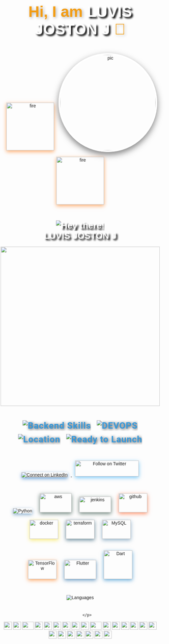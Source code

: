  <!DOCTYPE html>
<html lang="en">
<head>
    <meta charset="UTF-8">
    <meta name="viewport" content="width=device-width, initial-scale=1.0">
    <title sytle="color:green">NOOB DEVELOPER</title>
    <style>
        /* Basic CSS styling */
        body {
            font-family: Arial, sans-serif;
            margin: 0;
            padding: 0;
            background-image: url(https://www.hdwallpapers.in/download/red_blue_smoke_white_background_4k_5k_hd_abstract-HD.jpg) ;
            display: flex;
            justify-content: center;
            align-items: center;
            height: 100vh;
            text-align: center;
        }
   </style>
</head>
<body>
    <div align="center">
        <p align="center" style="font-size: 48px; font-weight: bold; color:#f39c12; font-family: 'Poppins', sans-serif; text-shadow: 3px 3px 10px rgba(0,0,0,0.3);">
          Hi, I am <span style="font-family: 'Gill Sans', 'Gill Sans MT', Calibri, 'Trebuchet MS', sans-serif;color:white;text-shadow:black 5px 5px 5px;">LUVIS JOSTON J</span> 👋
        </p>



  <img src="https://user-images.githubusercontent.com/74038190/213866269-5d00981c-7c98-46d7-8a8e-16f462f15227.gif" alt="fire" style="width:150px;margin: 10px; box-shadow: 0px 4px 12px rgba(255, 111, 0, 0.6); transition: transform 0.2s ease-in-out;">
          <img src="https://mir-s3-cdn-cf.behance.net/project_modules/max_1200/06f21a161921919.63cd7887d0a70.gif"  width="300px" alt="pic" style="border-radius: 50%; border: 5px solid #fff; box-shadow: 0px 8px 20px rgba(0, 0, 0, 0.5);">
           <img src="https://user-images.githubusercontent.com/74038190/213866269-5d00981c-7c98-46d7-8a8e-16f462f15227.gif" alt="fire" style="width:150px;margin: 10px; box-shadow: 0px 4px 12px rgba(255, 111, 0, 0.6); transition: transform 0.2s ease-in-out;">
          <h1 style="font-family: 'Gill Sans', 'Gill Sans MT', Calibri, 'Trebuchet MS', sans-serif;color:white;text-shadow:black 5px 5px 5px;">
            <img src="https://img.shields.io/badge/-Hey%20there!-brightgreen?style=for-the-badge" alt="Hey there!" style="vertical-align:middle;"><br>
            LUVIS JOSTON J
          </h1>

<img src="https://user-images.githubusercontent.com/74038190/212284115-f47cd8ff-2ffb-4b04-b5bf-4d1c14c0247f.gif" width="500">
          <h3 style="font-size: 28px; color:#3498db; font-family: 'Roboto', sans-serif; text-shadow: 2px 2px 10px rgba(0,0,0,0.8); letter-spacing: 1px;">
            <img src="https://img.shields.io/badge/-DEVOPS%20ENGINEER-8e44ad?style=for-the-badge" alt="Backend Skills" style="vertical-align:middle; margin: 5px;">
            <img src="https://img.shields.io/badge/-Noob%20Developer-grey?style=for-the-badge" alt="DEVOPS" style="vertical-align:middle; margin: 5px;">
            <img src="https://img.shields.io/badge/-🇮🇳%20India-00BFFF?style=for-the-badge" alt="Location" style="vertical-align:middle; margin: 5px;">
            <img src="https://img.shields.io/badge/-🚀%20Ready%20to%20Launch-critical?style=for-the-badge" alt="Ready to Launch" style="vertical-align:middle; margin: 5px;">
          </h3>
          <p style="margin-top: 35px;">
            <a href="https://www.linkedin.com/in/luvis-joston-j-356806323?utm_source=share&utm_campaign=share_via&utm_content=profile&utm_medium=android_app" target="_blank">
              <img src="https://img.shields.io/badge/Connect%20on%20LinkedIn-0A66C2?style=for-the-badge&logo=linkedin&logoColor=white" alt="Connect on LinkedIn" style="margin: 10px; box-shadow: 0px 4px 12px rgba(10, 102, 194, 0.6); transition: transform 0.2s ease-in-out;">
            </a>
            <a href="https://github.com/luvis-joston-j/kube-3/blob/main/README.md" target="_blank">
              <img  width="200" height="50" src="https://media2.dev.to/dynamic/image/width=1000,height=420,fit=cover,gravity=auto,format=auto/https%3A%2F%2Fdev-to-uploads.s3.amazonaws.com%2Fuploads%2Farticles%2Fwr32qr8yefns8neks37z.png" alt="Follow on Twitter" style="margin: 10px; box-shadow: 0px 4px 12px rgba(29, 161, 242, 0.6); transition: transform 0.2s ease-in-out;">
            </a>
          </p>
          <p style="margin-top: 30px;">
            <img src="https://img.shields.io/badge/-Python-3776AB?style=for-the-badge&logo=python&logoColor=white" alt="Python" style="margin: 10px; box-shadow: 0px 4px 12px rgba(55, 118, 171, 0.6); transition: transform 0.2s ease-in-out;">
            <img width="100" height="60" src="https://logos-world.net/wp-content/uploads/2021/08/Amazon-Web-Services-AWS-Logo.png" alt="aws" style="margin: 10px; box-shadow: 0px 4px 12px rgba(9, 46, 32, 0.6); transition: transform 0.2s ease-in-out;">
            <img width="100" height="50" src="https://logos-world.net/wp-content/uploads/2023/12/Jenkins-Logo.png" alt="jenkins" style="margin: 10px; box-shadow: 0px 4px 12px rgba(9, 46, 32, 0.6); transition: transform 0.2s ease-in-out;">
            <img  width="90" height="60" src="https://logos-world.net/wp-content/uploads/2020/11/GitHub-Emblem.png" alt="github" style="margin: 10px; box-shadow: 0px 4px 12px rgba(255, 69, 0, 0.6); transition: transform 0.2s ease-in-out;">
            <img width="90" height="60" src="https://logos-world.net/wp-content/uploads/2021/02/Docker-Logo.png" alt="docker" style="margin: 10px; box-shadow: 0px 4px 12px rgba(247, 223, 30, 0.6); transition: transform 0.2s ease-in-out;">
            <img width="90" height="60" src="https://download.logo.wine/logo/Kubernetes/Kubernetes-Logo.wine.png" alt="terraform" style="margin: 10px; box-shadow: 0px 4px 12px rgba(0, 59, 87, 0.6); transition: transform 0.2s ease-in-out;">
            <img width="90" height="60" src="https://upload.wikimedia.org/wikipedia/commons/0/04/Terraform_Logo.svg" alt="MySQL" style="margin: 10px; box-shadow: 0px 4px 12px rgba(68, 121, 161, 0.6); transition: transform 0.2s ease-in-out;">
            <br><br>
            <img width="90" height="60" src="https://upload.wikimedia.org/wikipedia/commons/7/76/Ubuntu-logo-2022.svg" alt="TensorFlow" style="margin: 10px; box-shadow: 0px 4px 12px rgba(255, 111, 0, 0.6); transition: transform 0.2s ease-in-out;">
            <img width="100" height="60" src="https://logodownload.org/wp-content/uploads/2022/05/linux-logo-0.png" alt="Flutter" style="margin: 10px; box-shadow: 0px 4px 12px rgba(2, 86, 155, 0.6); transition: transform 0.2s ease-in-out;">
            <img width="90"  src="https://media2.dev.to/dynamic/image/width=1000,height=420,fit=cover,gravity=auto,format=auto/https%3A%2F%2Fgit-scm.com%2Fimages%2Flogos%2Fdownloads%2FGit-Logo-1788C.png" alt="Dart" style="margin: 10px; box-shadow: 0px 4px 12px rgba(1, 117, 194, 0.6); transition: transform 0.2s ease-in-out;">
          </p>
          <p style="margin-top: 30px;">
            <img src="https://img.shields.io/badge/Languages-Python%20%7C%20JavaScript%20%7C%20C%2B%2B%20%7C%20Java%20%7C%20HTML%20%7C%20CSS%20%7C%20-4682B4?style=for-the-badge" alt="Languages" style="margin: 10px;">
            <br><br>

          </p>
  <div align="">
            <img src="https://cultofthepartyparrot.com/parrots/hd/githubparrot.gif" width="25" height="25"/>
            <img src="https://cultofthepartyparrot.com/flags/hd/iranparrot.gif" width="25" height="25"/>
            <img src="https://cultofthepartyparrot.com/parrots/asyncparrot.gif" width="36" height="25"/>
            <img src="https://cultofthepartyparrot.com/parrots/hd/60fpsparrot.gif" width="25" height="25"/>
            <img src="https://cultofthepartyparrot.com/parrots/hd/jumpingparrot.gif" width="25" height="25"/>
            <img src="https://cultofthepartyparrot.com/parrots/hd/opensourceparrot.gif" width="25" height="25"/>
            <img src="https://cultofthepartyparrot.com/parrots/hd/dealwithitnowparrot.gif" width="25" height="25"/>
            <img src="https://cultofthepartyparrot.com/parrots/hd/hypnoparrotlight.gif" width="25" height="25"/>
            <img src="https://cultofthepartyparrot.com/parrots/databaseparrot.gif" width="25" height="25"/>
            <img src="https://cultofthepartyparrot.com/parrots/fixparrot.gif" width="36" height="25"/>
            <img src="https://cultofthepartyparrot.com/parrots/hd/laptop_parrot.gif" width="25" height="25"/>
            <img src="https://cultofthepartyparrot.com/parrots/hd/spinningparrot.gif" width="25" height="25"/>
            <img src="https://cultofthepartyparrot.com/parrots/hd/levitationparrot.gif" width="25" height="25"/>
            <img src="https://cultofthepartyparrot.com/parrots/hd/meldparrot.gif" width="25" height="25"/>
            <img src="https://cultofthepartyparrot.com/parrots/slomoparrot.gif" width="25" height="25"/>
            <img src="https://cultofthepartyparrot.com/parrots/hd/moonwalkingparrot.gif" width="25" height="25"/>
            <img src="https://cultofthepartyparrot.com/parrots/hd/stableparrot.gif" width="25" height="25"/>
            <img src="https://cultofthepartyparrot.com/parrots/hd/scienceparrot.gif" width="25" height="25"/>
            <img src="https://cultofthepartyparrot.com/parrots/hd/pirateparrot.gif" width="25" height="25"/>
            <img src="https://cultofthepartyparrot.com/parrots/hd/footballparrot.gif" width="25" height="25"/>
            <img src="https://cultofthepartyparrot.com/parrots/hd/illuminatiparrot.gif" width="25" height="25"/>
            <img src="https://cultofthepartyparrot.com/parrots/hd/hypnoparrotdark.gif" width="25" height="25"/>
            <img src="https://cultofthepartyparrot.com/parrots/hd/mustacheparrot.gif" width="25" height="25"/>
        </div>
        </div>
</body>
</html>
